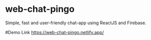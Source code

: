 # web-chat-pingo
Simple, fast and user-friendly chat-app using ReactJS and Firebase.

#Demo Link
https://web-chat-pingo.netlify.app/
